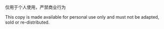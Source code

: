 仅用于个人使用，严禁商业行为

This copy is made available for personal use only and must not be adapted, sold or re-distributed.
